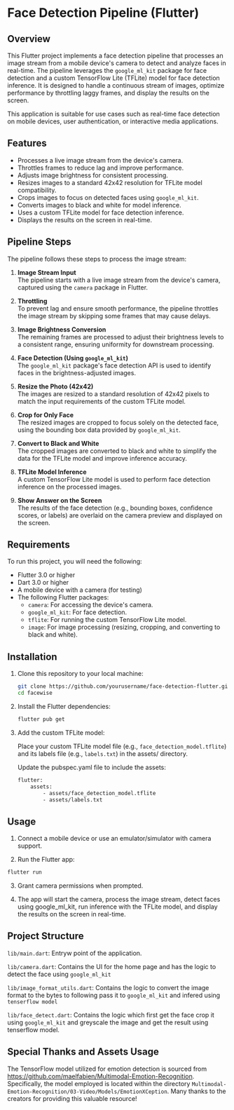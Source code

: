 # Face Detection Pipeline (Flutter)

## Overview

This Flutter project implements a face detection pipeline that processes an image stream from a mobile device's camera to detect and analyze faces in real-time. The pipeline leverages the `google_ml_kit` package for face detection and a custom TensorFlow Lite (TFLite) model for face detection inference. It is designed to handle a continuous stream of images, optimize performance by throttling laggy frames, and display the results on the screen.

This application is suitable for use cases such as real-time face detection on mobile devices, user authentication, or interactive media applications.

## Features

- Processes a live image stream from the device's camera.
- Throttles frames to reduce lag and improve performance.
- Adjusts image brightness for consistent processing.
- Resizes images to a standard 42x42 resolution for TFLite model compatibility.
- Crops images to focus on detected faces using `google_ml_kit`.
- Converts images to black and white for model inference.
- Uses a custom TFLite model for face detection inference.
- Displays the results on the screen in real-time.

## Pipeline Steps

The pipeline follows these steps to process the image stream:

1. **Image Stream Input**  
   The pipeline starts with a live image stream from the device's camera, captured using the `camera` package in Flutter.

2. **Throttling**  
   To prevent lag and ensure smooth performance, the pipeline throttles the image stream by skipping some frames that may cause delays.

3. **Image Brightness Conversion**  
   The remaining frames are processed to adjust their brightness levels to a consistent range, ensuring uniformity for downstream processing.

4. **Face Detection (Using `google_ml_kit`)**  
   The `google_ml_kit` package's face detection API is used to identify faces in the brightness-adjusted images.

5. **Resize the Photo (42x42)**  
   The images are resized to a standard resolution of 42x42 pixels to match the input requirements of the custom TFLite model.

6. **Crop for Only Face**  
   The resized images are cropped to focus solely on the detected face, using the bounding box data provided by `google_ml_kit`.

7. **Convert to Black and White**  
   The cropped images are converted to black and white to simplify the data for the TFLite model and improve inference accuracy.

8. **TFLite Model Inference**  
   A custom TensorFlow Lite model is used to perform face detection inference on the processed images.

9. **Show Answer on the Screen**  
   The results of the face detection (e.g., bounding boxes, confidence scores, or labels) are overlaid on the camera preview and displayed on the screen.

## Requirements

To run this project, you will need the following:

- Flutter 3.0 or higher
- Dart 3.0 or higher
- A mobile device with a camera (for testing)
- The following Flutter packages:
  - `camera`: For accessing the device's camera.
  - `google_ml_kit`: For face detection.
  - `tflite`: For running the custom TensorFlow Lite model.
  - `image`: For image processing (resizing, cropping, and converting to black and white).

## Installation

1. Clone this repository to your local machine:

   ```bash
   git clone https://github.com/yourusername/face-detection-flutter.git
   cd facewise
   ```

2. Install the Flutter dependencies:
    ```bash
    flutter pub get
    ```

3. Add the custom TFLite model:

    Place your custom TFLite model file (e.g., `face_detection_model.tflite`) and its labels file (e.g., `labels.txt`) in the assets/ directory.

    Update the pubspec.yaml file to include the assets:
    ```bash
    flutter:
        assets:
            - assets/face_detection_model.tflite
            - assets/labels.txt
    ```

## Usage
1. Connect a mobile device or use an emulator/simulator with camera support.

2. Run the Flutter app:
```bash
flutter run
```

3. Grant camera permissions when prompted.

4. The app will start the camera, process the image stream, detect faces using google_ml_kit, run inference with the TFLite model, and display the results on the screen in real-time.


## Project Structure 

`lib/main.dart`: Entryw point of the application.

`lib/camera.dart`: Contains the UI for the home page and has the logic to detect the face using `google_ml_kit`

`lib/image_format_utils.dart`: Contains the logic to convert the image format to the bytes to following pass it to `google_ml_kit` and infered using `tenserflow model`

`lib/face_detect.dart`: Contains the logic which first get the face crop it using `google_ml_kit` and greyscale the image and get the result using tenserflow model.


## Special Thanks and Assets Usage

The TensorFlow model utilized for emotion detection is sourced from https://github.com/maelfabien/Multimodal-Emotion-Recognition. Specifically, the model employed is located within the directory `Multimodal-Emotion-Recognition/03-Video/Models/EmotionXCeption`. Many thanks to the creators for providing this valuable resource!